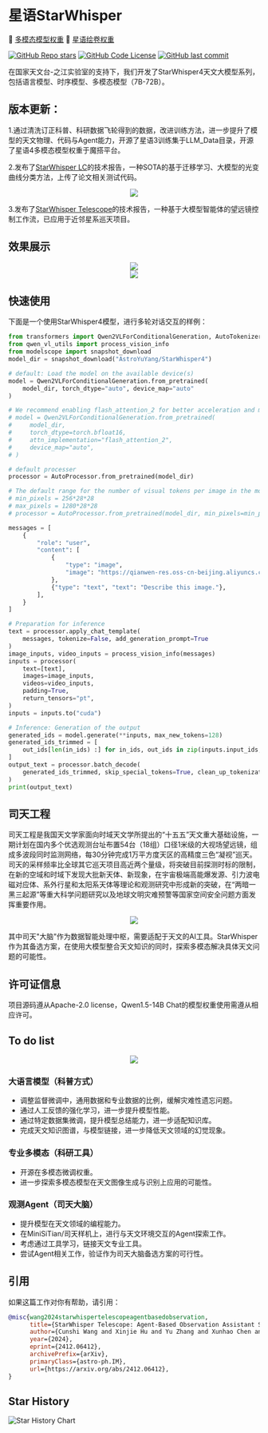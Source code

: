 # 星语StarWhisper

🤖 <a href="https://www.modelscope.cn/models/AstroYuYang/StarWhisper4">多模态模型权重</a>
🥳 <a href="https://www.liblib.art/modelinfo/f188f72645024f82bd114344cf82474f">星语绘卷权重</a>

[![GitHub Repo stars](https://img.shields.io/github/stars/Yu-Yang-Li/StarWhisper?style=social)](https://github.com/Yu-Yang-Li/StarWhisper/stargazers)
[![GitHub Code License](https://img.shields.io/github/license/Yu-Yang-Li/StarWhisper)](LICENSE)
[![GitHub last commit](https://img.shields.io/github/last-commit/Yu-Yang-Li/StarWhisper)](https://github.com/Yu-Yang-Li/StarWhisper/commits/main)


在国家天文台-之江实验室的支持下，我们开发了StarWhisper4天文大模型系列，包括语言模型、时序模型、多模态模型（7B-72B）。 

## 版本更新：

1.通过清洗订正科普、科研数据飞轮得到的数据，改进训练方法，进一步提升了模型的天文物理、代码与Agent能力，开源了星语3训练集于LLM_Data目录，开源了星语4多模态模型权重于魔搭平台。

2.发布了[StarWhisper LC](https://spj.science.org/doi/epdf/10.34133/icomputing.0110)的技术报告，一种SOTA的基于迁移学习、大模型的光变曲线分类方法，上传了论文相关测试代码。

<div align=center><img src="example/StarWhisper LC.png"/></div>

3.发布了[StarWhisper Telescope](https://arxiv.org/pdf/2412.06412)的技术报告，一种基于大模型智能体的望远镜控制工作流，已应用于近邻星系巡天项目。

## 效果展示

<div align=center><img src="example/图片1.png"/></div>


<div align=center><img src="example/图片2.png"/></div>


## 快速使用

下面是一个使用StarWhisper4模型，进行多轮对话交互的样例：

```python
from transformers import Qwen2VLForConditionalGeneration, AutoTokenizer, AutoProcessor
from qwen_vl_utils import process_vision_info
from modelscope import snapshot_download
model_dir = snapshot_download("AstroYuYang/StarWhisper4")

# default: Load the model on the available device(s)
model = Qwen2VLForConditionalGeneration.from_pretrained(
    model_dir, torch_dtype="auto", device_map="auto"
)

# We recommend enabling flash_attention_2 for better acceleration and memory saving, especially in multi-image and video scenarios.
# model = Qwen2VLForConditionalGeneration.from_pretrained(
#     model_dir,
#     torch_dtype=torch.bfloat16,
#     attn_implementation="flash_attention_2",
#     device_map="auto",
# )

# default processer
processor = AutoProcessor.from_pretrained(model_dir)

# The default range for the number of visual tokens per image in the model is 4-16384. You can set min_pixels and max_pixels according to your needs, such as a token count range of 256-1280, to balance speed and memory usage.
# min_pixels = 256*28*28
# max_pixels = 1280*28*28
# processor = AutoProcessor.from_pretrained(model_dir, min_pixels=min_pixels, max_pixels=max_pixels)

messages = [
    {
        "role": "user",
        "content": [
            {
                "type": "image",
                "image": "https://qianwen-res.oss-cn-beijing.aliyuncs.com/Qwen-VL/assets/demo.jpeg",
            },
            {"type": "text", "text": "Describe this image."},
        ],
    }
]

# Preparation for inference
text = processor.apply_chat_template(
    messages, tokenize=False, add_generation_prompt=True
)
image_inputs, video_inputs = process_vision_info(messages)
inputs = processor(
    text=[text],
    images=image_inputs,
    videos=video_inputs,
    padding=True,
    return_tensors="pt",
)
inputs = inputs.to("cuda")

# Inference: Generation of the output
generated_ids = model.generate(**inputs, max_new_tokens=128)
generated_ids_trimmed = [
    out_ids[len(in_ids) :] for in_ids, out_ids in zip(inputs.input_ids, generated_ids)
]
output_text = processor.batch_decode(
    generated_ids_trimmed, skip_special_tokens=True, clean_up_tokenization_spaces=False
)
print(output_text)

```

## 司天工程

司天工程是我国天文学家面向时域天文学所提出的“十五五”天文重大基础设施，一期计划在国内多个优选观测台址布置54台（18组）口径1米级的大视场望远镜，组成多波段同时监测网络，每30分钟完成1万平方度天区的高精度三色“凝视”巡天。司天的采样频率比全球其它巡天项目高近两个量级，将突破目前探测时标的限制，在新的空域和时域下发现大批新天体、新现象，在宇宙极端高能爆发源、引力波电磁对应体、系外行星和太阳系天体等理论和观测研究中形成新的突破，在“两暗一黑三起源”等重大科学问题研究以及地球文明灾难预警等国家空间安全问题方面发挥重要作用。

<div align=center><img src="example/sitian.png"/></div>

其中司天"大脑"作为数据智能处理中枢，需要适配于天文的AI工具。StarWhisper作为其备选方案，在使用大模型整合天文知识的同时，探索多模态解决具体天文问题的可能性。
## 许可证信息

项目源码遵从Apache-2.0 license，Qwen1.5-14B Chat的模型权重使用需遵从相应许可。

## To do list

<div align=center><img src="example/Starwhisper Telescope.png"/></div>

### 大语言模型（科普方式）

- 调整监督微调中，通用数据和专业数据的比例，缓解灾难性遗忘问题。
- 通过人工反馈的强化学习，进一步提升模型性能。
- 通过特定数据集微调，提升模型总结能力，进一步适配知识库。
- 完成天文知识图谱，与模型链接，进一步降低天文领域的幻觉现象。

### 专业多模态（科研工具）

- 开源在多模态微调权重。
- 进一步探索多模态模型在天文图像生成与识别上应用的可能性。


### 观测Agent（司天大脑）

- 提升模型在天文领域的编程能力。
- 在MiniSiTian/司天样机上，进行与天文环境交互的Agent探索工作。
- 考虑通过工具学习，链接天文专业工具。
- 尝试Agent相关工作，验证作为司天大脑备选方案的可行性。

## 引用
如果这篇工作对你有帮助，请引用：

```BibTeX
@misc{wang2024starwhispertelescopeagentbasedobservation,
      title={StarWhisper Telescope: Agent-Based Observation Assistant System to Approach AI Astrophysicist}, 
      author={Cunshi Wang and Xinjie Hu and Yu Zhang and Xunhao Chen and Pengliang Du and Yiming Mao and Rui Wang and Yuyang Li and Ying Wu and Hang Yang and Yansong Li and Beichuan Wang and Haiyang Mu and Zheng Wang and Jianfeng Tian and Liang Ge and Yongna Mao and Shengming Li and Xiaomeng Lu and Jinhang Zou and Yang Huang and Ningchen Sun and Jie Zheng and Min He and Yu Bai and Junjie Jin and Hong Wu and Chaohui Shang and Jifeng Liu},
      year={2024},
      eprint={2412.06412},
      archivePrefix={arXiv},
      primaryClass={astro-ph.IM},
      url={https://arxiv.org/abs/2412.06412}, 
}
```
## Star History

![Star History Chart](https://api.star-history.com/svg?repos=Yu-Yang-Li/StarWhisper&type=Date)
